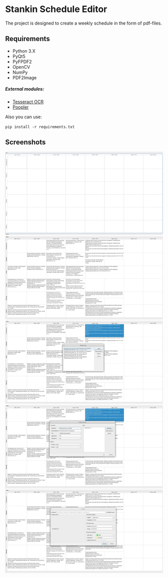 # Stankin Schedule Editor

The project is designed to create a weekly schedule in the form of pdf-files.

## Requirements

- Python 3.X
- PyQt5
- PyFPDF2
- OpenCV
- NumPy
- PDF2Image

##### External modules:

- [Tesseract OCR](https://github.com/tesseract-ocr/tesseract)
- [Poopler](https://poppler.freedesktop.org/)


Also you can use:

`` pip install -r requirements.txt ``

## Screenshots

<img src="./screenshots/01.png">

<img src="./screenshots/02.png">

<img src="./screenshots/03.png">

<img src="./screenshots/04.png">

<img src="./screenshots/05.png">
